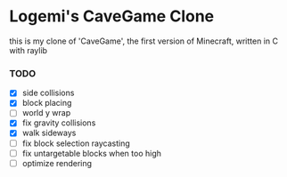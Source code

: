 
# Logemi's CaveGame Clone

this is my clone of 'CaveGame', the first version of Minecraft, written
in C with raylib

### TODO

- [X] side collisions
- [X] block placing
- [ ] world y wrap
- [X] fix gravity collisions
- [X] walk sideways
- [ ] fix block selection raycasting
- [ ] fix untargetable blocks when too high
- [ ] optimize rendering
